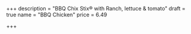 +++
description = "BBQ Chix Stix® with Ranch, lettuce  & tomato"
draft = true
name = "BBQ Chicken"
price = 6.49

+++
